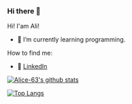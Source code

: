 ### Hi there 👋



Hi! I'am Ali!

- 🌱 I’m currently learning programming.

How to find me: 

  - :office: [LinkedIn](https://www.linkedin.com/in/ali-cetindag-560967208/)



[![Alice-63's github stats](https://github-readme-stats.vercel.app/api?username=Alice-63&count_private=true&show_icons=true&theme=radical&hide_rank=false)](https://github.com/Alice-63/github-readme-stats)

[![Top Langs](https://github-readme-stats.vercel.app/api/top-langs/?username=anuraghazra)](https://github.com/anuraghazra/github-readme-stats)
